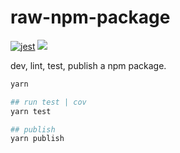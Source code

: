 # raw-npm-package

[![jest](https://jestjs.io/img/jest-badge.svg)](https://github.com/facebook/jest)
![](https://img.shields.io/badge/bundle-rollup-red.svg)

dev, lint, test, publish a npm package.

```bash
yarn

## run test | cov
yarn test

## publish
yarn publish
```

